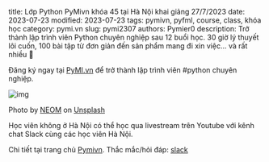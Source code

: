 title: Lớp Python PyMivn khóa 45 tại Hà Nội khai giảng 27/7/2023
date: 2023-07-23
modified: 2023-07-23
tags: pymivn, pyfml, course, class, khóa học
category: pymi.vn
slug: pymi2307
authors: Pymier0
description: Trở thành lập trình viên Python chuyên nghiệp sau 12 buổi học. 30 giờ lý thuyết lôi cuốn, 100 bài tập từ đơn giản đến sản phẩm mang đi xin việc... và rất nhiều 🍻

Đăng ký ngay tại [PyMI.vn](https://pymi.vn) để trở thành lập trình viên #python chuyên nghiệp.

![img](https://images.unsplash.com/photo-1682686581854-5e71f58e7e3f?ixlib=rb-4.0.3&q=85&fm=jpg&crop=entropy&cs=srgb&dl=neom-wUyMk7ziLT0-unsplash.jpg&w=640)

Photo by <a href="https://unsplash.com/@neom?utm_source=unsplash&utm_medium=referral&utm_content=creditCopyText">NEOM</a> on <a href="https://unsplash.com/photos/wUyMk7ziLT0?utm_source=unsplash&utm_medium=referral&utm_content=creditCopyText">Unsplash</a>

Học viên không ở Hà Nội có thể học qua livestream trên Youtube với kênh chat
Slack cùng các học viên Hà Nội.

Chi tiết tại trang chủ [Pymivn](https://pymi.vn).
Thắc mắc/hỏi đáp: [slack](https://invite.pymi.vn)
